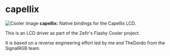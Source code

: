 # capellix
![Cooler Image](https://github.com/brunostjohn/zefirs-flashy-cooler/raw/main/devices-src/capellix/resources/device.image.png)
**capellix:** Native bindings for the Capellix LCD.

This is an LCD driver as part of the Zefir's Flashy Cooler project.

It is based on a reverse engineering effort led by me and TheDordo from the SignalRGB team.
